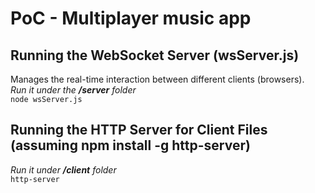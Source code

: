 # PoC - Multiplayer music app

## Running the WebSocket Server (wsServer.js)

Manages the real-time interaction between different clients (browsers).  
*Run it under the **/server** folder*  
`node wsServer.js`

## Running the HTTP Server for Client Files (assuming npm install -g http-server)

*Run it under **/client** folder*  
`http-server`
